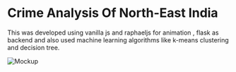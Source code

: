 # Crime Analysis Of North-East India

 This was developed using vanilla js and raphaeljs for animation , flask as backend and also used machine learning algorithms like k-means clustering and decision tree.
 
 ![Mockup](/Mockup/CrimeAnalyz.png)
